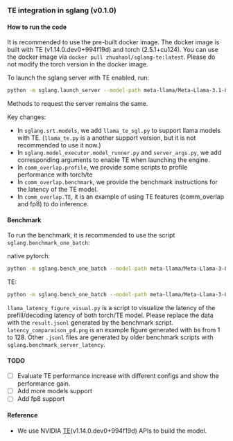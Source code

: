 ### TE integration in sglang (v0.1.0)

#### How to run the code

It is recommended to use the pre-built docker image. The docker image is built with TE (v1.14.0.dev0+994f19d) and torch (2.5.1+cu124). You can use the docker image via `docker pull zhuohaol/sglang-te:latest`. Please do not modify the torch version in the docker image.

To launch the sglang server with TE enabled, run:

```bash
python -m sglang.launch_server --model-path meta-llama/Meta-Llama-3.1-8B-Instruct --port 30000 --host 0.0.0.0 --enable-te
```

Methods to request the server remains the same. 

Key changes:

- In `sglang.srt.models`, we add `llama_te_sgl.py` to support llama models with TE. (`llama_te.py` is a another support version, but it is not recommended to use it now.)
- In `sglang.model_executor.model_runner.py` and `server_args.py`, we add corresponding arguments to enable TE when launching the engine. 
- In `comm_overlap.profile`, we provide some scripts to profile performance with torch/te
- In `comm_overlap.benchmark`, we provide the benchmark instructions for the latency of the TE model. 
- In `comm_overlap.TE`, it is an example of using TE features (comm_overlap and fp8) to do inference.

#### Benchmark

To run the benchmark, it is recommended to use the script `sglang.benchmark_one_batch`:

native pytorch:
```bash
python -m sglang.bench_one_batch --model-path meta-llama/Meta-Llama-3-8B-Instruct --batch 1 16 64 128 --input-len 256 512 --output-len 32 256 --run-name test_run --tp 4
```

TE:
```bash
python -m sglang.bench_one_batch --model-path meta-llama/Meta-Llama-3-8B-Instruct --batch 1 16 64 128 --input-len 256 512 --output-len 32 256 --run-name test_run --tp 4 --enable-te
```

`llama_latency_figure_visual.py` is a script to visualize the latency of the prefill/decoding latency of both torch/TE model. Please replace the data with the `result.jsonl` generated by the benchmark script. `latency_comparaison_pd.png` is an example figure generated with bs from 1 to 128. Other `.jsonl` files are generated by older benchmark scripts with `sglang.benchmark_server_latency`.

#### TODO

- [ ] Evaluate TE performance increase with different configs and show the performance gain.
- [ ] Add more models support
- [ ] Add fp8 support

#### Reference

- We use NVIDIA [TE](https://github.com/NVIDIA/TransformerEngine/tree/main)(v1.14.0.dev0+994f19d) APIs to build the model.
